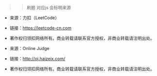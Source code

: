 >> 刷题
 对应js 会标明来源 

* 来源：力扣（LeetCode）
* 链接：https://leetcode-cn.com
* 著作权归领扣网络所有。商业转载请联系官方授权，非商业转载请注明出处。


* 来源：Online Judge
* 链接：http://oj.haizeix.com/
* 著作权归领扣网络所有。商业转载请联系官方授权，非商业转载请注明出处。
